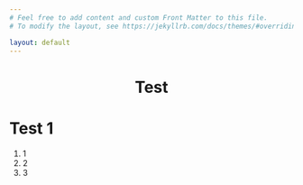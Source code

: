 ```yaml
---
# Feel free to add content and custom Front Matter to this file.
# To modify the layout, see https://jekyllrb.com/docs/themes/#overriding-theme-defaults

layout: default
---
```

#  <center> Test </center>

# Test 1

1. 1
2. 2
3. 3




